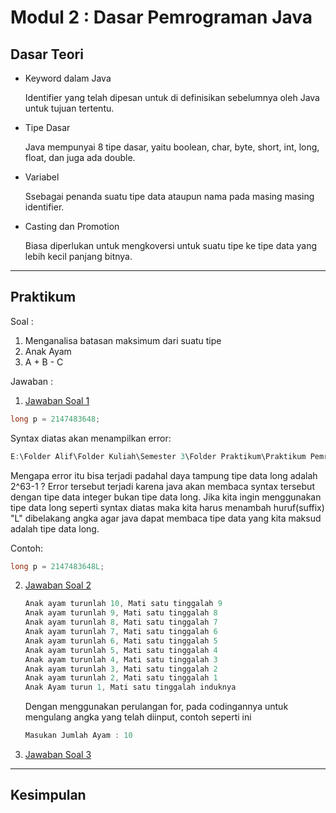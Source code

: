 # Modul 2 : Dasar Pemrograman Java

## Dasar Teori
* Keyword dalam Java

  Identifier yang telah dipesan untuk di definisikan sebelumnya oleh Java untuk tujuan tertentu.
* Tipe Dasar

  Java mempunyai 8 tipe dasar, yaitu boolean, char, byte, short, int, long, float, dan juga ada double.
* Variabel

  Ssebagai penanda suatu tipe data ataupun nama pada masing masing identifier.
* Casting dan Promotion

  Biasa diperlukan untuk mengkoversi untuk suatu tipe ke tipe data yang lebih kecil panjang bitnya.

<hr>

## Praktikum
Soal : 
1. Menganalisa batasan maksimum dari suatu tipe
2. Anak Ayam
3. A + B - C

Jawaban :
1. [Jawaban Soal 1](https://github.com/renzien/20104012_Alif-Rizki-Ramdhana_S1SEA_Pemrograman2/blob/modul2/src/modul2/latihan/BigInteger.java)

  ```java
  long p = 2147483648;
  ```
  Syntax diatas akan menampilkan error:
  ```java
  E:\Folder Alif\Folder Kuliah\Semester 3\Folder Praktikum\Praktikum Pemrograman 2\Source Code\Tugas\Github\20104012_Alif-Rizki-Ramdhana_S1SEA_Pemrograman2\out\production\20104012_Alif-Rizki-Ramdhana_S1SEA_Pemrograman2" modul2.latihan.BigInteger error: integer number too large: 2147483648
  ```
  Mengapa error itu bisa terjadi padahal daya tampung tipe data long adalah 2^63-1 ? Error tersebut terjadi karena java akan membaca syntax tersebut dengan tipe data integer   bukan tipe data long. Jika kita ingin menggunakan tipe data long seperti syntax diatas maka kita harus menambah huruf(suffix) "L" dibelakang angka agar java dapat membaca     tipe data yang kita maksud adalah tipe data long.

  Contoh:
  ```java
  long p = 2147483648L;
  ```


2. [Jawaban Soal 2](https://github.com/renzien/20104012_Alif-Rizki-Ramdhana_S1SEA_Pemrograman2/blob/modul2/src/modul2/latihan/AnakAyam.java)
   
   ```java
   Anak ayam turunlah 10, Mati satu tinggalah 9
   Anak ayam turunlah 9, Mati satu tinggalah 8
   Anak ayam turunlah 8, Mati satu tinggalah 7
   Anak ayam turunlah 7, Mati satu tinggalah 6
   Anak ayam turunlah 6, Mati satu tinggalah 5
   Anak ayam turunlah 5, Mati satu tinggalah 4
   Anak ayam turunlah 4, Mati satu tinggalah 3
   Anak ayam turunlah 3, Mati satu tinggalah 2
   Anak ayam turunlah 2, Mati satu tinggalah 1
   Anak Ayam turun 1, Mati satu tinggalah induknya
   ```
   
   Dengan menggunakan perulangan for, pada codingannya untuk mengulang angka yang telah  diinput, contoh seperti ini 
   ```java
   Masukan Jumlah Ayam : 10
   ```
   
3. [Jawaban Soal 3]()

<hr>

## Kesimpulan
